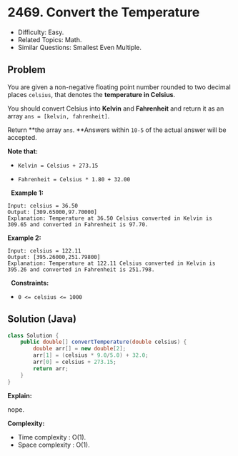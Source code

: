 # 2469. Convert the Temperature

- Difficulty: Easy.
- Related Topics: Math.
- Similar Questions: Smallest Even Multiple.

## Problem

You are given a non-negative floating point number rounded to two decimal places ```celsius```, that denotes the **temperature in Celsius**.

You should convert Celsius into **Kelvin** and **Fahrenheit** and return it as an array ```ans = [kelvin, fahrenheit]```.

Return **the array ```ans```. **Answers within ```10-5``` of the actual answer will be accepted.

**Note that:**


	
- ```Kelvin = Celsius + 273.15```
	
- ```Fahrenheit = Celsius * 1.80 + 32.00```


 
**Example 1:**

```
Input: celsius = 36.50
Output: [309.65000,97.70000]
Explanation: Temperature at 36.50 Celsius converted in Kelvin is 309.65 and converted in Fahrenheit is 97.70.
```

**Example 2:**

```
Input: celsius = 122.11
Output: [395.26000,251.79800]
Explanation: Temperature at 122.11 Celsius converted in Kelvin is 395.26 and converted in Fahrenheit is 251.798.
```

 
**Constraints:**


	
- ```0 <= celsius <= 1000```



## Solution (Java)

```java
class Solution {
    public double[] convertTemperature(double celsius) {
        double arr[] = new double[2];
        arr[1] = (celsius * 9.0/5.0) + 32.0;
        arr[0] = celsius + 273.15;
        return arr;
    }
}
```

**Explain:**

nope.

**Complexity:**

* Time complexity : O(1).
* Space complexity : O(1).
